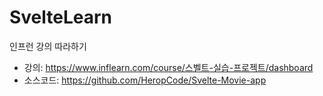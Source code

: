 # SvelteLearn
인프런 강의 따라하기

* 강의: https://www.inflearn.com/course/스벨트-실습-프로젝트/dashboard
* 소스코드: https://github.com/HeropCode/Svelte-Movie-app
